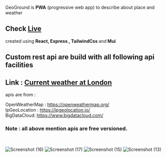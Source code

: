 GeoGround is <strong>PWA</strong> (progressive web app) to describe about place and weather 

## Check <a href='https://geoground.vercel.app/'>Live</a>

created using <strong>React, Express , TailwindCss </strong> and<strong> Mui </strong>
## Custom rest api are build with all following api facilities
## Link : <a href='https://geoground-api-sever.onrender.com/getInfo?place=london'>Current weather at London</a> 

apis are from :

OpenWeatherMap : https://openweathermap.org/ <br>
IpGeoLocation : https://ipgeolocation.io/ <br>
BigDataCloud: https://www.bigdatacloud.com/ <br>

### Note : all above mention apis are free versioned.

<br>

![Screenshot (16)](https://user-images.githubusercontent.com/99950805/165922552-d7c6ea21-fea9-4a53-a70b-f6aceacf4c5c.png)
![Screenshot (17)](https://user-images.githubusercontent.com/99950805/165922580-96cc49a5-f024-4188-a827-5cfa64f5e31d.png)
![Screenshot (15)](https://user-images.githubusercontent.com/99950805/165922532-f1e54b14-e4c6-4b5d-b193-1c23bf7e82de.png)
![Screenshot (13)](https://user-images.githubusercontent.com/99950805/165922634-32df3b9a-4854-4491-8b31-0a2bc4991028.png)
